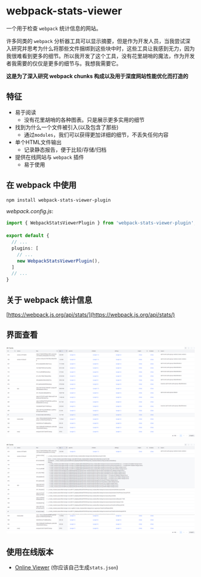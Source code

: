 # webpack-stats-viewer

一个用于检查 `webpack` 统计信息的网站。

许多同类的 `webpack` 分析器工具可以显示摘要，但是作为开发人员，当我尝试深入研究并思考为什么将那些文件捆绑到这些块中时，这些工具让我感到无力，因为我很难看到更多的细节。所以我开发了这个工具，没有花里胡哨的魔法，作为开发者我需要的仅仅是更多的细节与。我想我需要它。

**这是为了深入研究 webpack chunks 构成以及用于深度网站性能优化而打造的**

## 特征

- 易于阅读
  - 没有花里胡哨的各种图表。只是展示更多实用的细节
- 找到为什么一个文件被引入(以及包含了那些)
  - 通过`modules`，我们可以获得更加详细的细节，不丢失任何内容
- 单个HTML文件输出
  - 记录静态报告，便于比较/存储/归档
- 提供在线网站与 `webpack` 插件
  - 易于使用
  
## 在 webpack 中使用

```bash
npm install webpack-stats-viewer-plugin
```

*webpack.config.js*:
```ts
import { WebpackStatsViewerPlugin } from 'webpack-stats-viewer-plugin';

export default {
  // ...
  plugins: [
    // ...
    new WebpackStatsViewerPlugin(),
  ]
  // ...
}
```

## 关于 webpack 统计信息

[https://webpack.js.org/api/stats/](https://webpack.js.org/api/stats/)

## 界面查看

![](./docs/screenshot.png)

![](./docs/screenshot2.png)

## 使用在线版本

- [Online Viewer](https://webpack-stats-viewer.moonrailgun.com/) (你应该自己生成`stats.json`)
